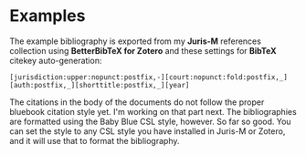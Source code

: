 Examples
========

The example bibliography is exported from my **Juris-M** references collection using **BetterBibTeX for Zotero** and these settings for **BibTeX** citekey auto-generation:

    [jurisdiction:upper:nopunct:postfix,-][court:nopunct:fold:postfix,_][auth:postfix,_][shorttitle:postfix,_][year]

The citations in the body of the documents do not follow the proper bluebook citation style yet. I'm working on that part next. The bibliographies are formatted using the Baby Blue CSL style, however. So far so good. You can set the style to any CSL style you have installed in Juris-M or Zotero, and it will use that to format the bibliography.
